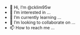 - 👋 Hi, I’m @cklim95w
- 👀 I’m interested in ...
- 🌱 I’m currently learning ...
- 💞️ I’m looking to collaborate on ...
- 📫 How to reach me ...

<!---
cklim95w/cklim95w is a ✨ special ✨ repository because its `README.md` (this file) appears on your GitHub profile.
You can click the Preview link to take a look at your changes.
--->
